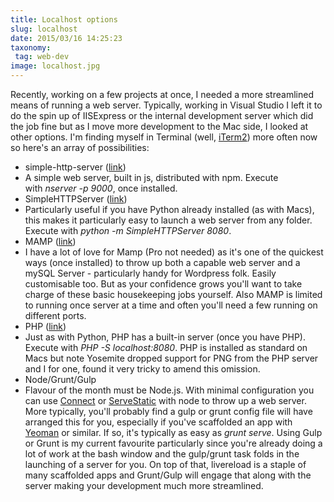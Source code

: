 ```yaml
---
title: Localhost options
slug: localhost
date: 2015/03/16 14:25:23
taxonomy:
 tag: web-dev
image: localhost.jpg
---
```


Recently, working on a few projects at once, I needed a more streamlined means of running a web server. Typically, working in Visual Studio I left it to do the spin up of IISExpress or the internal development server which did the job fine but as I move more development to the Mac side, I looked at other options. I'm finding myself in Terminal (well, [iTerm2](http://iterm2.com/)) more often now so here's an array of possibilities:

* simple-http-server ([link](https://github.com/andrewpthorp/simple-http-server))
* A simple web server, built in js, distributed with npm. Execute with _nserver -p 9000_, once installed.
* SimpleHTTPServer ([link](http://www.pythonforbeginners.com/simplehttpserver/))
* Particularly useful if you have Python already installed (as with Macs), this makes it particularly easy to launch a web server from any folder. Execute with _python -m SimpleHTTPServer 8080_.
* MAMP ([link](http://www.mamp.info/en/))
* I have a lot of love for Mamp (Pro not needed) as it's one of the quickest ways (once installed) to throw up both a capable web server and a mySQL Server - particularly handy for Wordpress folk. Easily customisable too. But as your confidence grows you'll want to take charge of these basic housekeeping jobs yourself. Also MAMP is limited to running once server at a time and often you'll need a few running on different ports.
* PHP ([link](http://php.net/manual/en/features.commandline.webserver.php))
* Just as with Python, PHP has a built-in server (once you have PHP). Execute with _PHP -S localhost:8080_. PHP is installed as standard on Macs but note Yosemite dropped support for PNG from the PHP server and I for one, found it very tricky to amend this omission.
* Node/Grunt/Gulp
* Flavour of the month must be Node.js. With minimal configuration you can use [Connect](https://www.npmjs.org/package/connect) or [ServeStatic](https://github.com/expressjs/serve-static) with node to throw up a web server. More typically, you'll probably find a gulp or grunt config file will have arranged this for you, especially if you've scaffolded an app with [Yeoman](www.yeoman.io) or similar. If so, it's typically as easy as _grunt serve_.
Using Gulp or Grunt is my current favourite particularly since you're already doing a lot of work at the bash window and the gulp/grunt task folds in the launching of a server for you. On top of that, livereload is a staple of many scaffolded apps and Grunt/Gulp will engage that along with the server making your development much more streamlined.
